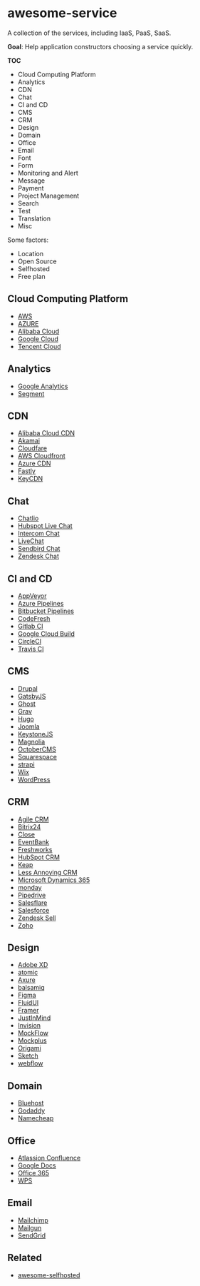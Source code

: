 # awesome-service

A collection of the services, including IaaS, PaaS, SaaS.

**Goal**: Help application constructors choosing a service quickly.

**TOC**

* Cloud Computing Platform
* Analytics
* CDN
* Chat
* CI and CD
* CMS
* CRM
* Design
* Domain
* Office
* Email
* Font
* Form
* Monitoring and Alert
* Message
* Payment
* Project Management
* Search
* Test
* Translation
* Misc

Some factors:

* Location
* Open Source
* Selfhosted
* Free plan

## Cloud Computing Platform

* [AWS](https://aws.amazon.com/)
* [AZURE](https://azure.microsoft.com/)
* [Alibaba Cloud](https://www.alibabacloud.com/)
* [Google Cloud](https://cloud.google.com/)
* [Tencent Cloud](https://intl.cloud.tencent.com/)

## Analytics

* [Google Analytics](https://analytics.google.com/)
* [Segment](https://segment.com/)

## CDN

* [Alibaba Cloud CDN](https://www.alibabacloud.com/product/cdn)
* [Akamai](https://www.akamai.com/)
* [Cloudfare](https://www.cloudflare.com/)
* [AWS Cloudfront](https://aws.amazon.com/cloudfront/)
* [Azure CDN](https://azure.microsoft.com/en-us/services/cdn/)
* [Fastly](https://www.fastly.com/)
* [KeyCDN](https://www.keycdn.com/)

## Chat

* [Chatlio](https://chatlio.com/)
* [Hubspot Live Chat](https://www.hubspot.com/products/crm/live-chat)
* [Intercom Chat](https://www.intercom.com/)
* [LiveChat](https://www.livechat.com/)
* [Sendbird Chat](https://sendbird.com/features/chat-messaging)
* [Zendesk Chat](https://www.zendesk.com/chat/)

## CI and CD

* [AppVeyor](https://www.appveyor.com/)
* [Azure Pipelines](https://azure.microsoft.com/en-us/services/devops/pipelines/)
* [Bitbucket Pipelines](https://bitbucket.org/product/features/pipelines)
* [CodeFresh](https://codefresh.io/pricing/)
* [Gitlab CI](https://docs.gitlab.com/ee/ci/)
* [Google Cloud Build](https://cloud.google.com/cloud-build/)
* [CircleCI](https://circleci.com/)
* [Travis CI](https://travis-ci.com/)

## CMS

* [Drupal](https://www.drupal.org/)
* [GatsbyJS](gatsbyjs.org)
* [Ghost](https://ghost.org/)
* [Grav](https://getgrav.org/)
* [Hugo](https://gohugo.io/)
* [Joomla](https://www.joomla.org/)
* [KeystoneJS](https://www.keystonejs.com/)
* [Magnolia](https://www.magnolia-cms.com/)
* [OctoberCMS](https://octobercms.com/)
* [Squarespace](https://www.squarespace.com/)
* [strapi](https://strapi.io/)
* [Wix](https://www.wix.com/)
* [WordPress](https://wordpress.org/)

## CRM

* [Agile CRM](https://www.agilecrm.com/)
* [Bitrix24](https://www.bitrix24.com/tools/crm/)
* [Close](https://close.com/product/)
* [EventBank](https://www.eventbank.com/)
* [Freshworks](https://www.freshworks.com/)
* [HubSpot CRM](https://www.hubspot.com/products/crm)
* [Keap](https://keap.com/)
* [Less Annoying CRM](https://www.lessannoyingcrm.com/)
* [Microsoft Dynamics 365](https://dynamics.microsoft.com/)
* [monday](https://monday.com/)
* [Pipedrive](https://www.pipedrive.com/)
* [Salesflare](https://salesflare.com/)
* [Salesforce](https://www.salesforce.com/)
* [Zendesk Sell](https://www.zendesk.com/sell/)
* [Zoho](https://www.zoho.com/crm/)

## Design

* [Adobe XD](https://www.adobe.com/products/xd.html)
* [atomic](https://www.atomic.io/)
* [Axure](https://www.axure.com/)
* [balsamiq](https://balsamiq.com/)
* [Figma](https://www.figma.com/)
* [FluidUI](https://www.fluidui.com/)
* [Framer](https://www.framer.com/)
* [JustInMind](https://www.justinmind.com/)
* [Invision](https://www.invisionapp.com/)
* [MockFlow](https://www.mockflow.com/)
* [Mockplus](https://www.mockplus.com/)
* [Origami](https://origami.design/)
* [Sketch](https://www.sketch.com/)
* [webflow](https://webflow.com/)

## Domain

* [Bluehost](https://www.bluehost.com/)
* [Godaddy](godaddy.com)
* [Namecheap](https://www.namecheap.com/)

## Office

* [Atlassion Confluence](https://www.atlassian.com/software/confluence)
* [Google Docs](https://www.google.com/docs)
* [Office 365](https://www.office.com/)
* [WPS](https://www.wps.com/)

## Email

* [Mailchimp](https://mailchimp.com/)
* [Mailgun](https://www.mailgun.com/homepage/)
* [SendGrid](https://sendgrid.com/)

## Related

* [awesome-selfhosted](https://github.com/awesome-selfhosted/awesome-selfhosted)
